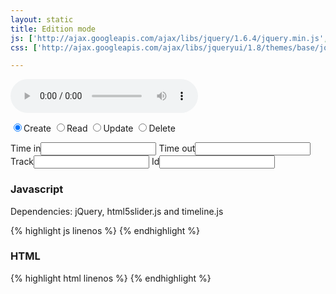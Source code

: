```yaml
---
layout: static
title: Edition mode
js: ['http://ajax.googleapis.com/ajax/libs/jquery/1.6.4/jquery.min.js', 'https://raw.github.com/fryn/html5slider/master/html5slider.js', 'https://ajax.googleapis.com/ajax/libs/jqueryui/1.8.16/jquery-ui.min.js', 'http://pastebin.com/raw.php?i=8ugkXxth', 'static/js/timeline.js', 'static/js/form.js']
css: ['http://ajax.googleapis.com/ajax/libs/jqueryui/1.8/themes/base/jquery-ui.css', 'http://ajax.googleapis.com/ajax/libs/jqueryui/1.8/themes/blitzer/jquery-ui.css']

---
```


<audio id="audio" src="http://upload.wikimedia.org/wikipedia/commons/b/bb/Vampire_3component.ogg" controls></audio>
<div id="sound_visualisation"></div>
<div id="slider-range"></div>
<div style="display:none;">
	<label for="scale">Scale</label>
	<input type="range" min="1" step="0.01" id="scale" value="1" />
	<label for="scroll">Scroll</label>
	<input type="range" min="0"  step="0.01" id="scroll" value="0" />
</div>

<div id="radio">
	<input type="radio" id="create" name="radio" checked="checked"/><label for="create">Create</label>
	<input type="radio" id="read" name="radio"  /><label for="read">Read</label>
	<input type="radio" id="update" name="radio" /><label for="update">Update</label>
	<input type="radio" id="delete" name="radio" /><label for="delete">Delete</label>
</div>


<label for="time_in">Time in</label><input type="text" id="time_in"/>
<label for="time_out">Time out</label><input type="text" id="time_out"/>
<label for="track">Track</label><input type="text" id="track"/>
<label for="id">Id</label><input type="text" id="id"/>

<h3>Javascript</h3>

<p>Dependencies: jQuery, html5slider.js and timeline.js</p>
<div class="code">
{% highlight js linenos %}
{% endhighlight %}
</div>

<h3>HTML</h3>

<div class="code">
{% highlight html linenos %}
{% endhighlight %}
</div>